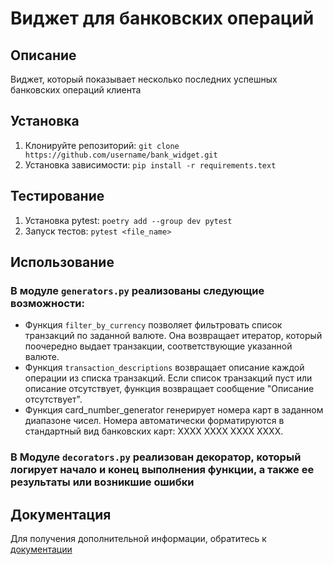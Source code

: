 # Виджет для банковских операций

## Описание
Виджет, который показывает несколько последних успешных банковских операций клиента

## Установка
1. Клонируйте репозиторий:
`git clone https://github.com/username/bank_widget.git`
2. Установка зависимости:
`pip install -r requirements.text`
## Тестирование
1. Установка pytest:
`poetry add --group dev pytest`
2. Запуск тестов:
`pytest <file_name>`
## Использование
### В модуле `generators.py` реализованы следующие возможности:
* Функция `filter_by_currency` позволяет фильтровать список транзакций по заданной валюте. Она возвращает итератор, 
который поочередно выдает транзакции, соответствующие указанной валюте.
* Функция `transaction_descriptions` возвращает описание каждой операции из списка транзакций. Если список транзакций
пуст или описание отсутствует, функция возвращает сообщение "Описание отсутствует".
* Функция card_number_generator генерирует номера карт в заданном диапазоне чисел. Номера автоматически форматируются в
стандартный вид банковских карт: XXXX XXXX XXXX XXXX. 
### В Модуле `decorators.py` реализован декоратор, который логирует начало и конец выполнения функции, а также ее результаты или возникшие ошибки
## Документация
Для получения дополнительной информации, обратитесь к [документации]()

